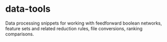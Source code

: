 # data-tools

Data processing snippets for working with feedforward boolean networks, feature sets and related reduction rules, file conversions, ranking comparisons.
